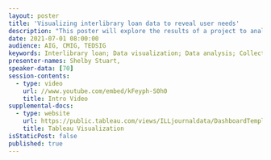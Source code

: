 ```yaml
---
layout: poster
title: 'Visualizing interlibrary loan data to reveal user needs'
description: "This poster will explore the results of a project to analyze and visualize data showing interlibrary loan requests for journals that an Ohio academic library made over a 4 year span. The presenter visualized the data in Tableau and set out to answer questions such as:\n\n* Can we use this data to expose gaps in the diversity of our journal collection?  \n* Are journal titles showing up in this data that were cancelled in past content cuts?  \n* Can this data help to inform future journal subscription acquisitions? \n\nThe poster will cover the tools and techniques used to analyze and visualize the data. It will also show patterns revealed by the data that provide insight into user needs that aren’t being met by the current collection."
date: 2021-07-01 08:00:00
audience: AIG, CMIG, TEDSIG
keywords: Interlibrary loan; Data visualization; Data analysis; Collection development
presenter-names: Shelby Stuart,
speaker-data: [70]
session-contents:
  - type: video
    url: //www.youtube.com/embed/kFeyph-S0h0
    title: Intro Video
supplemental-docs:
  - type: website
    url: https://public.tableau.com/views/ILLjournaldata/DashboardTemplate3?:language=en-US&publish=yes&:display_count=n&:origin=viz_share_link
    title: Tableau Visualization
isStaticPost: false
published: true
---
```

